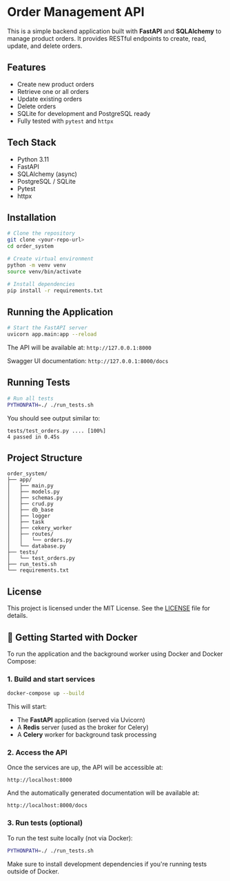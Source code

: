 # Order Management API

This is a simple backend application built with **FastAPI** and **SQLAlchemy** to manage product orders. It provides RESTful endpoints to create, read, update, and delete orders.

## Features

- Create new product orders
- Retrieve one or all orders
- Update existing orders
- Delete orders
- SQLite for development and PostgreSQL ready
- Fully tested with `pytest` and `httpx`

## Tech Stack

- Python 3.11
- FastAPI
- SQLAlchemy (async)
- PostgreSQL / SQLite
- Pytest
- httpx

## Installation

```bash
# Clone the repository
git clone <your-repo-url>
cd order_system

# Create virtual environment
python -m venv venv
source venv/bin/activate

# Install dependencies
pip install -r requirements.txt
```

## Running the Application

```bash
# Start the FastAPI server
uvicorn app.main:app --reload
```

The API will be available at: `http://127.0.0.1:8000`

Swagger UI documentation: `http://127.0.0.1:8000/docs`

## Running Tests

```bash
# Run all tests
PYTHONPATH=./ ./run_tests.sh
```

You should see output similar to:

```
tests/test_orders.py .... [100%]
4 passed in 0.45s
```

## Project Structure

```
order_system/
├── app/
│   ├── main.py
│   ├── models.py
│   ├── schemas.py
│   ├── crud.py
│   ├── db_base
│   ├── logger
│   ├── task
│   ├── cekery_worker
│   ├── routes/
│   │   └── orders.py
│   └── database.py
├── tests/
│   └── test_orders.py
├── run_tests.sh
└── requirements.txt
```

## License

This project is licensed under the MIT License. See the [LICENSE](LICENSE) file for details.

## 🚀 Getting Started with Docker

To run the application and the background worker using Docker and Docker Compose:

### 1. Build and start services

```bash
docker-compose up --build
```

This will start:
- The **FastAPI** application (served via Uvicorn)
- A **Redis** server (used as the broker for Celery)
- A **Celery** worker for background task processing

### 2. Access the API

Once the services are up, the API will be accessible at:

```
http://localhost:8000
```

And the automatically generated documentation will be available at:

```
http://localhost:8000/docs
```

### 3. Run tests (optional)

To run the test suite locally (not via Docker):

```bash
PYTHONPATH=./ ./run_tests.sh
```

Make sure to install development dependencies if you're running tests outside of Docker.
